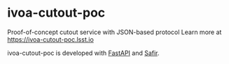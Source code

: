 # ivoa-cutout-poc

Proof-of-concept cutout service with JSON-based protocol
Learn more at https://ivoa-cutout-poc.lsst.io

ivoa-cutout-poc is developed with [FastAPI](https://fastapi.tiangolo.com) and [Safir](https://safir.lsst.io).
